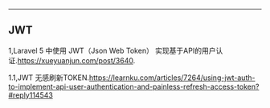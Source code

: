 -----
JWT
-----
1,Laravel 5 中使用 JWT（Json Web Token） 实现基于API的用户认证.https://xueyuanjun.com/post/3640.

1.1,JWT 无感刷新TOKEN.https://learnku.com/articles/7264/using-jwt-auth-to-implement-api-user-authentication-and-painless-refresh-access-token?#reply114543

